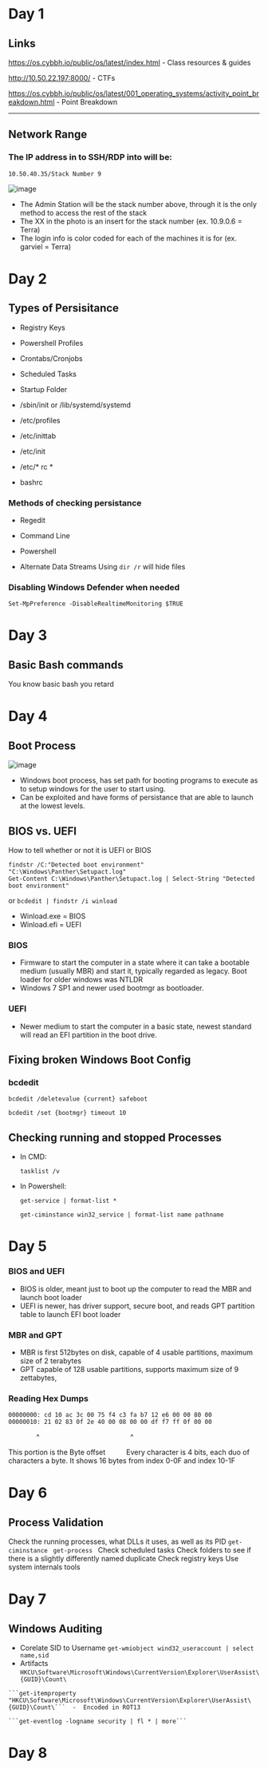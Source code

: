 # Day 1

## Links

https://os.cybbh.io/public/os/latest/index.html    -      Class resources & guides

http://10.50.22.197:8000/    -    CTFs

https://os.cybbh.io/public/os/latest/001_operating_systems/activity_point_breakdown.html   -   Point Breakdown

<hr>

## Network Range
### The IP address in to SSH/RDP into will be: 
```10.50.40.35/Stack Number 9```

![image](https://github.com/user-attachments/assets/bbb6a83a-13ef-474b-a7dd-1140fac2eb96)
  -   The Admin Station will be the stack number above, through it is the only method to access the rest of the stack
  -   The XX in the photo is an insert for the stack number (ex. 10.9.0.6 = Terra)
  -   The login info is color coded for each of the machines it is for (ex. garviel = Terra)

# Day 2

## Types of Persisitance

  -  Registry Keys
      
  -  Powershell Profiles

  -  Crontabs/Cronjobs

  -  Scheduled Tasks

  -  Startup Folder

  -  /sbin/init or /lib/systemd/systemd

  -  /etc/profiles
    
  -  /etc/inittab

  -  /etc/init

  -  /etc/* rc *

  -  bashrc

### Methods of checking persistance

  -  Regedit

  -  Command Line

  -  Powershell

  -  Alternate Data Streams
      Using ```dir /r``` will hide files

### Disabling Windows Defender when needed

  ```Set-MpPreference -DisableRealtimeMonitoring $TRUE```

# Day 3

## Basic Bash commands
You know basic bash you retard

# Day 4

## Boot Process
![image](https://github.com/user-attachments/assets/1970aad0-4ce2-4acb-abbe-36086aad19ba)
  -  Windows boot process, has set path for booting programs to execute as to setup windows for the user to start using.
  -  Can be exploited and have forms of persistance that are able to launch at the lowest levels.

## BIOS vs. UEFI
How to tell whether or not it is UEFI or BIOS
```
findstr /C:"Detected boot environment" "C:\Windows\Panther\Setupact.log"
Get-Content C:\Windows\Panther\Setupact.log | Select-String "Detected boot environment"
```
or
```bcdedit | findstr /i winload```

  -  Winload.exe = BIOS
  -  Winload.efi = UEFI
### BIOS
  -   Firmware to start the computer in a state where it can take a bootable medium (usually MBR) and start it, typically regarded as legacy. Boot loader for older windows was NTLDR
  -   Windows 7 SP1 and newer used bootmgr as bootloader.
### UEFI
  -   Newer medium to start the computer in a basic state, newest standard will read an EFI partition in the boot drive.

## Fixing broken Windows Boot Config

### bcdedit
```bcdedit /deletevalue {current} safeboot```

```bcdedit /set {bootmgr} timeout 10```

## Checking running and stopped Processes

  -  In CMD:

      ```tasklist /v```
     
  -  In Powershell:

      ```get-service | format-list *```
     
      ```get-ciminstance win32_service | format-list name pathname```

# Day 5

### BIOS and UEFI
  -  BIOS is older, meant just to boot up the computer to read the MBR and launch boot loader
  -  UEFI is newer, has driver support, secure boot, and reads GPT partition table to launch EFI boot loader

### MBR and GPT
  -  MBR is first 512bytes on disk, capable of 4 usable partitions, maximum size of 2 terabytes
  -  GPT capable of 128 usable partitions, supports maximum size of 9 zettabytes,

### Reading Hex Dumps
```
00000000: cd 10 ac 3c 00 75 f4 c3 fa b7 12 e6 00 00 80 00 
00000010: 21 02 83 0f 2e 40 00 08 00 00 df f7 ff 0f 00 00
```
&emsp;&emsp;&emsp;&emsp;^&emsp;&emsp;&emsp;&emsp;&emsp;&emsp;&emsp;&emsp;&emsp;&emsp;&emsp;&emsp;&emsp;^

This portion is the Byte offset&emsp;&emsp;&emsp;Every character is 4 bits, each duo of characters a byte. It shows 16 bytes from index 0-0F and index 10-1F

# Day 6

## Process Validation
 Check the running processes, what DLLs it uses, as well as its PID
```get-ciminstance ```
```get-process ```
 Check scheduled tasks
 Check folders to see if there is a slightly differently named duplicate
 Check registry keys
 Use system internals tools 

# Day 7

## Windows Auditing
  -  Corelate SID to Username
    ```get-wmiobject wind32_useraccount | select name,sid```
  -  Artifacts
    ```HKCU\Software\Microsoft\Windows\CurrentVersion\Explorer\UserAssist\{GUID}\Count\```

    ```get-itemproperty "HKCU\Software\Microsoft\Windows\CurrentVersion\Explorer\UserAssist\{GUID}\Count\```  -  Encoded in ROT13
    
    ```get-eventlog -logname security | fl * | more```

# Day 8

